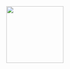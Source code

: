 
<div align="left">
  <img height="150em" src="https://github-readme-stats.vercel.app/api/top-langs/?username=RafaSoldatelli&layout=compact&theme=dark"/>
    
</div>

